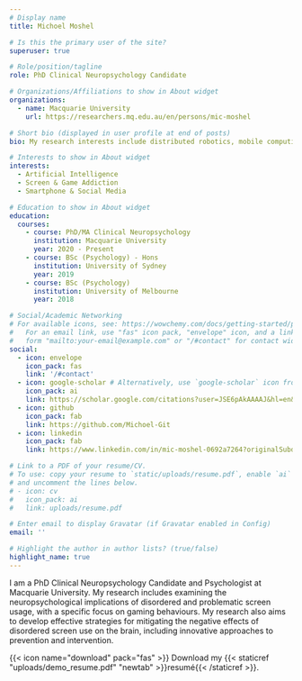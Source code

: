 ```yaml
---
# Display name
title: Michoel Moshel

# Is this the primary user of the site?
superuser: true

# Role/position/tagline
role: PhD Clinical Neuropsychology Candidate

# Organizations/Affiliations to show in About widget
organizations:
  - name: Macquarie University
    url: https://researchers.mq.edu.au/en/persons/mic-moshel

# Short bio (displayed in user profile at end of posts)
bio: My research interests include distributed robotics, mobile computing and programmable matter.

# Interests to show in About widget
interests:
  - Artificial Intelligence
  - Screen & Game Addiction 
  - Smartphone & Social Media

# Education to show in About widget
education:
  courses:
    - course: PhD/MA Clinical Neuropsychology
      institution: Macquarie University
      year: 2020 - Present
    - course: BSc (Psychology) - Hons
      institution: University of Sydney 
      year: 2019
    - course: BSc (Psychology)
      institution: University of Melbourne
      year: 2018

# Social/Academic Networking
# For available icons, see: https://wowchemy.com/docs/getting-started/page-builder/#icons
#   For an email link, use "fas" icon pack, "envelope" icon, and a link in the
#   form "mailto:your-email@example.com" or "/#contact" for contact widget.
social:
  - icon: envelope
    icon_pack: fas
    link: '/#contact'
  - icon: google-scholar # Alternatively, use `google-scholar` icon from `ai` icon pack
    icon_pack: ai
    link: https://scholar.google.com/citations?user=JSE6pAkAAAAJ&hl=en&oi=ao
  - icon: github
    icon_pack: fab
    link: https://github.com/Michoel-Git
  - icon: linkedin
    icon_pack: fab
    link: https://www.linkedin.com/in/mic-moshel-0692a7264?originalSubdomain=au

# Link to a PDF of your resume/CV.
# To use: copy your resume to `static/uploads/resume.pdf`, enable `ai` icons in `params.toml`,
# and uncomment the lines below.
# - icon: cv
#   icon_pack: ai
#   link: uploads/resume.pdf

# Enter email to display Gravatar (if Gravatar enabled in Config)
email: ''

# Highlight the author in author lists? (true/false)
highlight_name: true
---
```


I am a PhD Clinical Neuropsychology Candidate and Psychologist at Macquarie University. My research includes examining the neuropsychological implications of disordered and problematic screen usage, with a specific focus on gaming behaviours. My research also aims to develop effective strategies for mitigating the negative effects of disordered screen use on the brain, including innovative approaches to prevention and intervention.


{{< icon name="download" pack="fas" >}} Download my {{< staticref "uploads/demo_resume.pdf" "newtab" >}}resumé{{< /staticref >}}.
